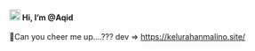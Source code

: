 #### <img src="https://raw.githubusercontent.com/MartinHeinz/MartinHeinz/master/wave.gif" width="20px"> Hi, I’m @Aqid
 💸Can you cheer me up....???
 dev => https://kelurahanmalino.site/

<!---
qqidd/qqidd is a ✨ special ✨ repository because its `README.md` (this file) appears on your GitHub profile.
You can click the Preview link to take a look at your changes.
--->
